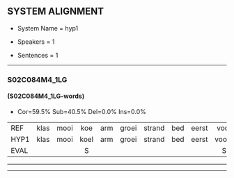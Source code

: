 
## SYSTEM ALIGNMENT

- System Name = hyp1

- Speakers = 1

- Sentences = 1

---

### S02C084M4_1LG

#### (S02C084M4_1LG-words)

- Cor=59.5%	Sub=40.5%	Del=0.0%	Ins=0.0%

|  |  |  |  |  |  |  |  |  |  |  |  |  |  |  |  |  |  |  |  |  |  |  |  |  |  |  |  |  |  |  |  |  |  |  |  |  |  |  |  |  |  |  |
|:--- |:---:|:---:|:---:|:---:|:---:|:---:|:---:|:---:|:---:|:---:|:---:|:---:|:---:|:---:|:---:|:---:|:---:|:---:|:---:|:---:|:---:|:---:|:---:|:---:|:---:|:---:|:---:|:---:|:---:|:---:|:---:|:---:|:---:|:---:|:---:|:---:|:---:|:---:|:---:|:---:|:---:|:---:|
| REF | klas | mooi | koe | arm | groei | strand | bed | eerst | voor | draai | sjaal | herfst | duur | straat | leeuw | clown | hoek | * | krant | hout | vriend | gauw | chips | groen | feest | reis | jas | huis | paard | vijf | muts | nieuw | kind | bang | oog | zacht | * | schoen | plas | neus | knoop | plank |
| HYP1 | klas | mooi | koel | arm | groei | strand | bed | eerst | voorv | drai | shaal | herfst | duur | straat | leeuw | klown | hook | s | kant | hout | vriend | gouw | chips | groen | feest | res | jas | res | ert | vijf | nitch | nieuw | kind | bang | och | zacht | schoen | schoen | blas | kneis | knoop | plank |
| EVAL |  |  | S |  |  |  |  |  | S | S | S |  |  |  |  | S | S | S | S |  |  | S |  |  |  | S |  | S | S |  | S |  |  |  | S |  | S |  | S | S |  |  |
---

---
